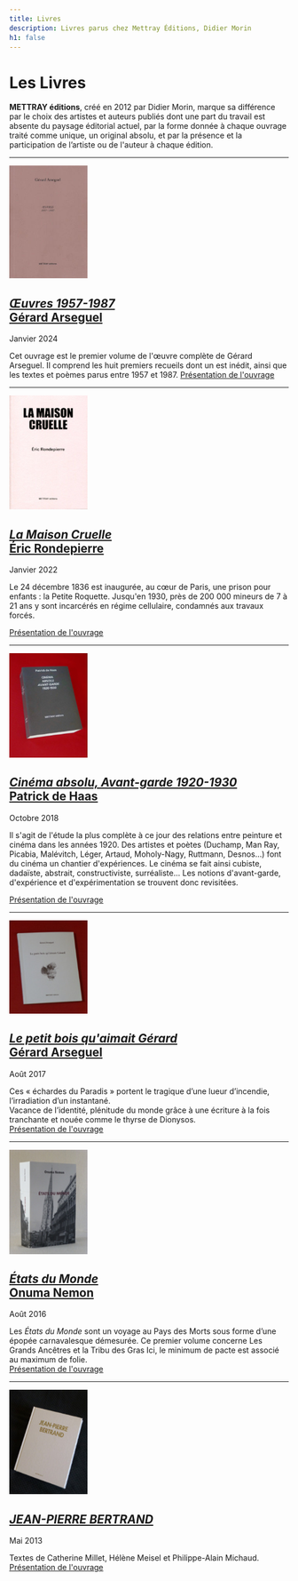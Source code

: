 ```yaml
---
title: Livres
description: Livres parus chez Mettray Éditions, Didier Morin
h1: false
---
```


# Les Livres

<strong><span class="mettray">METTRAY</span> éditions</strong>, créé en 2012 par Didier Morin, marque sa différence par le choix des artistes et auteurs publiés dont une part du travail est absente du paysage éditorial actuel, par la forme donnée à chaque ouvrage traité comme unique, un original absolu, et par la présence et la participation de l’artiste ou de l'auteur à chaque édition.

---

<p class="clear no-margin"><img class="right" width="141" height="203" src="/files/gerard-arseguel-oeuvres-1957-1987/couverture.jpg" alt="Œuvres 1957-1987, Gérard Arseguel"></p>

## [_Œuvres 1957-1987_<br>Gérard Arseguel](/livres/gerard-arseguel-oeuvres-1957-1987)

<span class="date">Janvier 2024</span>

Cet ouvrage est le premier volume de l&#39;œuvre complète de Gérard Arseguel. Il comprend les huit premiers recueils dont un est inédit, ainsi que les textes et poèmes parus entre 1957 et 1987.
[Présentation de l'ouvrage](/livres/gerard-arseguel-oeuvres-1957-1987)

---

<p class="clear no-margin"><img class="right" src="/files/livre-rondepierre/eric-rondepierre-la-maison-cruelle.jpg" alt="La Maison cruelle, Éric Rondepierre : Couverture" width="141" height="205"></p>

## [_La Maison Cruelle_<br>Éric Rondepierre](/livres/eric-rondepirerre-la-maison-cruelle)

<span class="date">Janvier 2022</span>

Le 24 décembre 1836 est inaugurée, au cœur de Paris, une prison pour enfants : la Petite Roquette. Jusqu'en 1930, près de 200 000 mineurs de 7 à 21 ans y sont incarcérés en régime cellulaire, condamnés aux travaux forcés.

[Présentation de l'ouvrage](/livres/eric-rondepirerre-la-maison-cruelle)

---

<p class="clear no-margin"><img class="right" width="141" height="188" src="/files/livre-de-haas/patrick-de-haas-cinema-absolu.jpg" alt="Cinéma absolu, Avant-garde 1920-1930, Patrick de Haas : Couverture"></p>

## [_Cinéma absolu, Avant-garde 1920-1930_<br>Patrick de Haas](/livres/patrick-de-haas-cinema-absolu-avant-garde-1920-1930)

<span class="date">Octobre 2018</span>

Il s'agit de l'étude la plus complète à ce jour des relations entre peinture et cinéma dans les années 1920. Des artistes et poètes (Duchamp, Man Ray, Picabia, Malévitch, Léger, Artaud, Moholy-Nagy, Ruttmann, Desnos...) font du cinéma un chantier d'expériences. Le cinéma se fait ainsi cubiste, dadaïste, abstrait, constructiviste, surréaliste... Les notions d'avant-garde, d'expérience et d'expérimentation se trouvent donc revisitées.

[Présentation de l'ouvrage](/livres/patrick-de-haas-cinema-absolu-avant-garde-1920-1930)

---

<p class="clear no-margin"><img class="right" width="141" height="168" src="/files/livre-arseguel/couverture.jpg" alt="Le petit bois qu'aimait Gérard, Gérard Arseguel"></p>

## [_Le petit bois qu'aimait Gérard_<br>Gérard Arseguel](/livres/gerard-arseguel-le-petit-bois-qu-aimait-gerard)

<span class="date">Août 2017</span>

Ces «&nbsp;échardes du Paradis&nbsp;» portent le tragique d’une lueur d’incendie, l’irradiation d’un instantané.  
Vacance de l’identité, plénitude du monde grâce à une écriture à la fois tranchante et nouée comme le thyrse de Dionysos.  
[Présentation de l'ouvrage](/livres/gerard-arseguel-le-petit-bois-qu-aimait-gerard)

---

<p class="clear no-margin"><img class="right" width="141" height="188" src="/files/livre-on/couverture-on.jpg" alt="États du Monde, Onuma Nemon"></p>

## [_États du Monde_<br>Onuma Nemon](/livres/onuma-nemon-etats-du-monde)

<span class="date">Août 2016</span>

Les _États du Monde_ sont un voyage au Pays des Morts sous forme d’une épopée carnavalesque démesurée. Ce premier volume concerne Les Grands Ancêtres et la Tribu des Gras Ici, le minimum de pacte est associé au maximum de folie.  
[Présentation de l'ouvrage](/livres/onuma-nemon-etats-du-monde)

---

<p class="clear no-margin"><img class="right" width="141" height="188" src="/files/livre-jpb/couverture.jpg" alt="JEAN-PIERRE BERTRAND"></p>

## [_JEAN-PIERRE BERTRAND_](/livres/jean-pierre-bertrand)

<span class="date">Mai 2013</span>

Textes de Catherine Millet, Hélène Meisel et Philippe-Alain Michaud.  
[Présentation de l'ouvrage](/livres/jean-pierre-bertrand)
